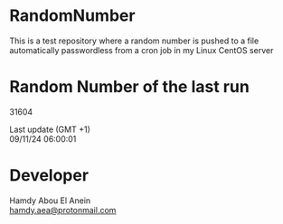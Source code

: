 # RandomNumber    
This is a test repository where a random number is pushed to a file automatically passwordless from a cron job in my Linux CentOS server    
# Random Number of the last run   
31604
      
Last update (GMT +1)    
09/11/24 06:00:01
# Developer    
Hamdy Abou El Anein   
hamdy.aea@protonmail.com
